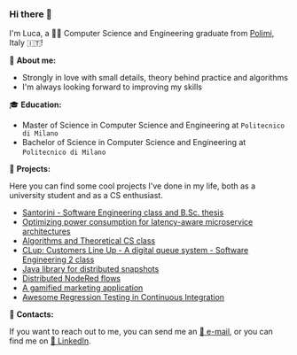 ### Hi there 👋

I'm Luca, a 🧑‍💻 Computer Science and Engineering graduate from [Polimi](https://polimi.it), Italy 🇮🇹!

:boy: **About me:**
 - Strongly in love with small details, theory behind practice and algorithms
 - I'm always looking forward to improving my skills

:mortar_board: **Education:**
 - Master of Science in Computer Science and Engineering at `Politecnico di Milano`
 - Bachelor of Science in Computer Science and Engineering at `Politecnico di Milano`


:pushpin: **Projects:**

Here you can find some cool projects I've done in my life, both as a university student and as a CS enthusiast.
- [Santorini - Software Engineering class and B.Sc. thesis](https://github.com/LucaDanelutti/ing-sw-2020-Danelutti-DeSanti-DiDioLavore)
- [Optimizing power consumption for latency-aware microservice architectures](https://github.com/rolandobrondolin/DEEP-mon)
- [Algorithms and Theoretical CS class](https://github.com/LucaDanelutti/algorithms-and-principles-of-computer-science-project)
- [CLup: Customers Line Up - A digital queue system - Software Engineering 2 class](https://github.com/LucaDanelutti/CustomersLineUp)
- [Java library for distributed snapshots](https://github.com/LucaDanelutti/distributed-snapshot)
- [Distributed NodeRed flows](https://github.com/LucaDanelutti/distributedNodeRedFlows)
- [A gamified marketing application](https://github.com/LucaDanelutti/gamifiedMarketingApplication)
- [Awesome Regression Testing in Continuous Integration]()

:loudspeaker: **Contacts:**

If you want to reach out to me, you can send me an [📧 e-mail](mailto:lucadanelutti@outlook.com?subject=[GitHub]), or you can find me on [👔 LinkedIn](https://www.linkedin.com/in/lucadanelutti/).
